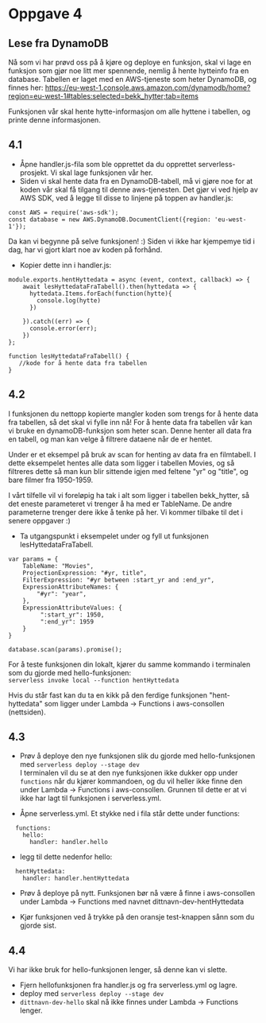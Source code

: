# Oppgave 4

## Lese fra DynamoDB


Nå som vi har prøvd oss på å kjøre og deploye en funksjon, skal vi lage en funksjon som gjør noe litt mer spennende, nemlig å hente hytteinfo fra en database. Tabellen er laget med en AWS-tjeneste som heter DynamoDB, og finnes her:
https://eu-west-1.console.aws.amazon.com/dynamodb/home?region=eu-west-1#tables:selected=bekk_hytter;tab=items

Funksjonen vår skal hente hytte-informasjon om alle hyttene i tabellen, og printe denne informasjonen.

## 4.1

- Åpne handler.js-fila som ble opprettet da du opprettet serverless-prosjekt. Vi skal lage funksjonen vår her.
- Siden vi skal hente data fra en DynamoDB-tabell, må vi gjøre noe for at koden vår skal få tilgang til denne aws-tjenesten. Det gjør vi ved hjelp av AWS SDK, ved å legge til disse to linjene på toppen av handler.js:  
```
const AWS = require('aws-sdk');
const database = new AWS.DynamoDB.DocumentClient({region: 'eu-west-1'});
```
Da kan vi begynne på selve funksjonen! :) Siden vi ikke har kjempemye tid i dag, har vi gjort klart noe av koden på forhånd.

- Kopier dette inn i handler.js:

```
module.exports.hentHyttedata = async (event, context, callback) => {
    await lesHyttedataFraTabell().then(hyttedata => {
      hyttedata.Items.forEach(function(hytte){
        console.log(hytte)
      })

    }).catch((err) => {
      console.error(err);
    })  
};

function lesHyttedataFraTabell() {
   //kode for å hente data fra tabellen 
}
```


## 4.2

I funksjonen du nettopp kopierte mangler koden som trengs for å hente data fra tabellen, så det skal vi fylle inn nå! For å hente data fra tabellen vår kan vi bruke en dynamoDB-funksjon som heter scan. Denne henter all data fra en tabell, og man kan velge å filtrere dataene når de er hentet.

Under er et eksempel på bruk av scan for henting av data fra en filmtabell. 
I dette eksempelet hentes alle data som ligger i tabellen Movies, og så filtreres dette så man kun blir sittende igjen med feltene "yr" og "title", og bare filmer fra 1950-1959.

I vårt tilfelle vil vi foreløpig ha tak i alt som ligger i tabellen bekk_hytter, så det eneste parameteret vi trenger å ha med er TableName. De andre parameterne trenger dere ikke å tenke på her. Vi kommer tilbake til det i senere oppgaver :) 

- Ta utgangspunkt i eksempelet under og fyll ut funksjonen lesHyttedataFraTabell.

```
var params = {
    TableName: "Movies",
    ProjectionExpression: "#yr, title",
    FilterExpression: "#yr between :start_yr and :end_yr",
    ExpressionAttributeNames: {
        "#yr": "year",
    },
    ExpressionAttributeValues: {
         ":start_yr": 1950,
         ":end_yr": 1959 
    }
}

database.scan(params).promise();

```

For å teste funksjonen din lokalt, kjører du samme kommando i terminalen som du gjorde med hello-funksjonen:  
`serverless invoke local --function hentHyttedata`

Hvis du står fast kan du ta en kikk på den ferdige funksjonen "hent-hyttedata" som ligger under Lambda -> Functions i aws-consollen (nettsiden).


## 4.3

- Prøv å deploye den nye funksjonen slik du gjorde med hello-funksjonen med `serverless deploy --stage dev`   
  I terminalen vil du se at den nye funksjonen ikke dukker opp under `functions` når du kjører kommandoen, og du vil heller ikke finne den under Lambda -> Functions i aws-consollen.
  Grunnen til dette er at vi ikke har lagt til funksjonen i serverless.yml.

- Åpne serverless.yml. Et stykke ned i fila står dette under functions:
```
  functions:
    hello:
      handler: handler.hello
```
- legg til dette nedenfor hello:
```
  hentHyttedata:
    handler: handler.hentHyttedata
```

- Prøv å deploye på nytt. Funksjonen bør nå være å finne i aws-consollen under Lambda -> Functions med navnet dittnavn-dev-hentHyttedata

- Kjør funksjonen ved å trykke på den oransje test-knappen sånn som du gjorde sist.


## 4.4

Vi har ikke bruk for hello-funksjonen lenger, så denne kan vi slette.

- Fjern hellofunksjonen fra handler.js og fra serverless.yml og lagre.
- deploy med `serverless deploy --stage dev`
- `dittnavn-dev-hello` skal nå ikke finnes under Lambda -> Functions lenger.